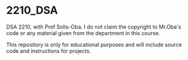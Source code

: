 # 2210_DSA
DSA 2210, with Prof Solis-Oba. I do not claim the copyright to Mr.Oba's code or any material given from the department in this course.

This repository is only for educational purposes and will include source code and instructions for projects.
